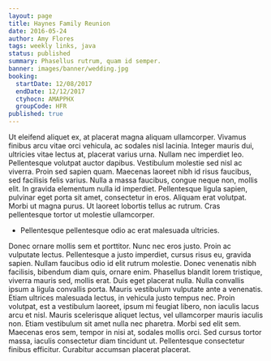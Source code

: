 ```yaml
---
layout: page
title: Haynes Family Reunion
date: 2016-05-24
author: Amy Flores
tags: weekly links, java
status: published
summary: Phasellus rutrum, quam id semper.
banner: images/banner/wedding.jpg
booking:
  startDate: 12/08/2017
  endDate: 12/12/2017
  ctyhocn: AMAPPHX
  groupCode: HFR
published: true
---
```

Ut eleifend aliquet ex, at placerat magna aliquam ullamcorper. Vivamus finibus arcu vitae orci vehicula, ac sodales nisl lacinia. Integer mauris dui, ultricies vitae lectus at, placerat varius urna. Nullam nec imperdiet leo. Pellentesque volutpat auctor dapibus. Vestibulum molestie sed nisl ac viverra. Proin sed sapien quam. Maecenas laoreet nibh id risus faucibus, sed facilisis felis varius. Nulla a massa faucibus, congue neque non, mollis elit. In gravida elementum nulla id imperdiet. Pellentesque ligula sapien, pulvinar eget porta sit amet, consectetur in eros. Aliquam erat volutpat. Morbi ut magna purus. Ut laoreet lobortis tellus ac rutrum. Cras pellentesque tortor ut molestie ullamcorper.

* Pellentesque pellentesque odio ac erat malesuada ultricies.

Donec ornare mollis sem et porttitor. Nunc nec eros justo. Proin ac vulputate lectus. Pellentesque a justo imperdiet, cursus risus eu, gravida sapien. Nullam faucibus odio id elit rutrum molestie. Donec venenatis nibh facilisis, bibendum diam quis, ornare enim. Phasellus blandit lorem tristique, viverra mauris sed, mollis erat. Duis eget placerat nulla. Nulla convallis ipsum a ligula convallis porta. Mauris vestibulum vulputate ante a venenatis. Etiam ultrices malesuada lectus, in vehicula justo tempus nec. Proin volutpat, est a vestibulum laoreet, ipsum mi feugiat libero, non iaculis lacus arcu et nisl.
Mauris scelerisque aliquet lectus, vel ullamcorper mauris iaculis non. Etiam vestibulum sit amet nulla nec pharetra. Morbi sed elit sem. Maecenas eros sem, tempor in nisi at, sodales mollis orci. Sed cursus tortor massa, iaculis consectetur diam tincidunt ut. Pellentesque consectetur finibus efficitur. Curabitur accumsan placerat placerat.
